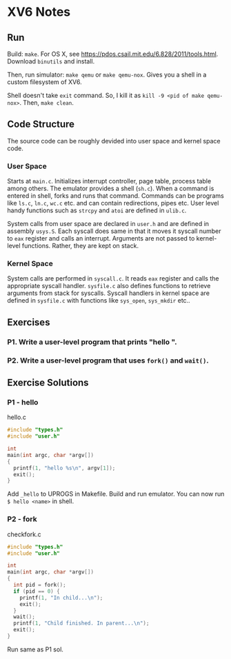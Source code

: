 # XV6 Notes

## Run 

Build: 
`make`.
For OS X, see https://pdos.csail.mit.edu/6.828/2011/tools.html. Download `binutils` and install.

Then, run simulator: `make qemu` or `make qemu-nox`. Gives you a shell in a custom filesystem of XV6.

Shell doesn't take `exit` command. So, I kill it as `kill -9 <pid of make qemu-nox>`. Then, `make clean`. 

## Code Structure
The source code can be roughly devided into user space and kernel space code.  

### User Space 
Starts at `main.c`. Initializes interrupt controller, page table, process table among others. The emulator provides a shell (`sh.c`). When a command is entered in shell, forks and runs that command. Commands can be programs like `ls.c`, `ln.c`, `wc.c` etc. and can contain redirections, pipes etc. User level handy functions such as `strcpy` and `atoi` are defined in `ulib.c`. 

System calls from user space are declared in `user.h` and are defined in assembly `usys.S`. Each syscall does same in that it moves it syscall number to `eax` register and calls an interrupt. Arguments are not passed to kernel-level functions. Rather, they are kept on stack.

### Kernel Space 
System calls are performed in `syscall.c`. It reads `eax` register and calls the appropriate syscall handler. `sysfile.c` also defines functions to retrieve arguments from stack for syscalls. Syscall handlers in kernel space are defined in `sysfile.c` with functions like `sys_open`, `sys_mkdir` etc.. 

## Exercises

### P1. Write a user-level program that prints "hello <name>".

### P2. Write a user-level program that uses `fork()` and `wait()`. 



## Exercise Solutions

### P1 - hello

hello.c

```c
#include "types.h"
#include "user.h"

int
main(int argc, char *argv[])
{
  printf(1, "hello %s\n", argv[1]);
  exit();
}
```

Add `_hello` to UPROGS in Makefile. Build and run emulator. You can now run `$ hello <name>` in shell.

### P2 - fork 

checkfork.c
```c
#include "types.h"
#include "user.h"

int
main(int argc, char *argv[])
{
  int pid = fork();
  if (pid == 0) {
    printf(1, "In child...\n");
    exit();
  }
  wait();
  printf(1, "Child finished. In parent...\n");
  exit();
}
```

Run same as P1 sol.